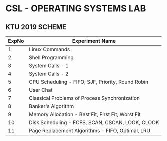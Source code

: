 # CSL  - OPERATING SYSTEMS LAB
## KTU 2019 SCHEME

| ExpNo | Experiment Name |
|----------|----------|
|1   | Linux Commands   |
|2   | Shell Programming   |
|3   | System Calls - 1   |
|4   | System Calls - 2   |
|5   | CPU Scheduling - FIFO, SJF, Priority, Round Robin  |
|6   | User Chat   |
|7   | Classical Problems of Process Synchronization   |
|8   | Banker's Algorithm   |
|9   | Memory Allocation - Best Fit, First Fit, Worst Fit |
|10   | Disk Scheduling - FCFS, SCAN, CSCAN, LOOK, CLOOK   |
|11   | Page Replacement Algorithms - FIFO, Optimal, LRU   |
